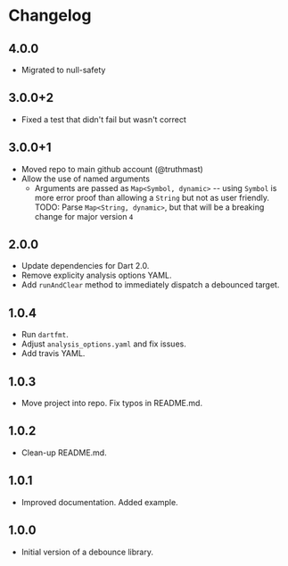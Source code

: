 # Changelog
## 4.0.0
  * Migrated to null-safety

## 3.0.0+2
  * Fixed a test that didn't fail but wasn't correct

## 3.0.0+1
  * Moved repo to main github account (@truthmast)
  * Allow the use of named arguments
      * Arguments are passed as `Map<Symbol, dynamic>` -- using `Symbol` is more error proof than allowing a `String` but not as user friendly. TODO: Parse `Map<String, dynamic>`, but that will be a breaking change for major version `4`

## 2.0.0
  * Update dependencies for Dart 2.0.
  * Remove explicity analysis options YAML.
  * Add `runAndClear` method to immediately dispatch a debounced target.

## 1.0.4

  * Run `dartfmt`.
  * Adjust `analysis_options.yaml` and fix issues.
  * Add travis YAML. 

## 1.0.3

  * Move project into repo. Fix typos in README.md.

## 1.0.2

  * Clean-up README.md.
  
## 1.0.1

  * Improved documentation. Added example.
  
## 1.0.0

  * Initial version of a debounce library.